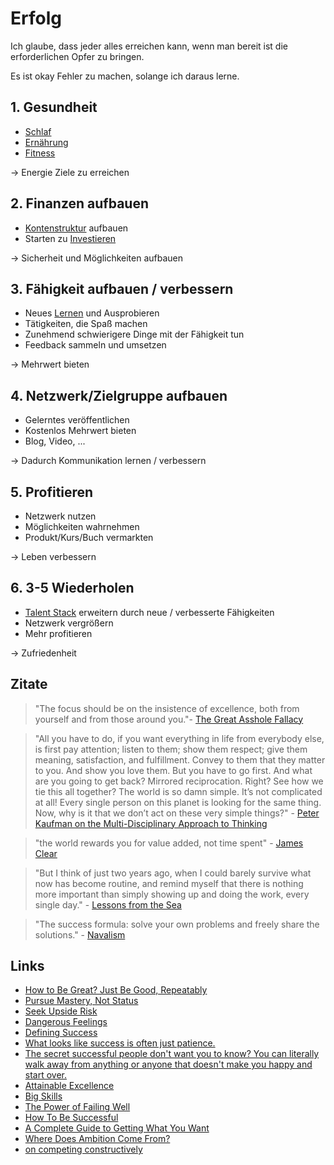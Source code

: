 # Erfolg

Ich glaube, dass jeder alles erreichen kann, wenn man bereit ist die erforderlichen Opfer zu bringen.

Es ist okay Fehler zu machen, solange ich daraus lerne.

## 1. Gesundheit

- [Schlaf](./gesundheit/schlaf.md)
- [Ernährung](./gesundheit/ernaehrung.md)
- [Fitness](./gesundheit/fitness.md)

-> Energie Ziele zu erreichen

## 2. Finanzen aufbauen

- [Kontenstruktur](./finanzen/struktur.md) aufbauen
- Starten zu [Investieren](./finanzen/finanzen.md)

-> Sicherheit und Möglichkeiten aufbauen

## 3. Fähigkeit aufbauen / verbessern

- Neues [Lernen](./lernen.md) und Ausprobieren
- Tätigkeiten, die Spaß machen
- Zunehmend schwierigere Dinge mit der Fähigkeit tun
- Feedback sammeln und umsetzen

-> Mehrwert bieten

## 4. Netzwerk/Zielgruppe aufbauen

- Gelerntes veröffentlichen
- Kostenlos Mehrwert bieten
- Blog, Video, ...

-> Dadurch Kommunikation lernen / verbessern

## 5. Profitieren

- Netzwerk nutzen
- Möglichkeiten wahrnehmen
- Produkt/Kurs/Buch vermarkten

-> Leben verbessern

## 6. 3-5 Wiederholen

- [Talent Stack](https://www.scottadamssays.com/2016/12/27/the-kristina-talent-stack/) erweitern durch neue / verbesserte Fähigkeiten
- Netzwerk vergrößern
- Mehr profitieren

-> Zufriedenheit

## Zitate

> "The focus should be on the insistence of excellence, both from yourself and from those around you."- [The Great Asshole Fallacy](https://500ish.com/the-great-asshole-fallacy-82e108a755c7)

> "All you have to do, if you want everything in life from everybody else, is first pay attention; listen to them; show them respect; give them meaning, satisfaction, and fulfillment. Convey to them that they matter to you. And show you love them. But you have to go first. And what are you going to get back? Mirrored reciprocation. Right? See how we tie this all together? The world is so damn simple. It’s not complicated at all! Every single person on this planet is looking for the same thing. Now, why is it that we don’t act on these very simple things?" - [Peter Kaufman on the Multi-Disciplinary Approach to Thinking](https://soundcloud.com/user-339685480/peter-kaufman-on-the-multi-disciplinary-approach-to-thinking)

> "the world rewards you for value added, not time spent" - [James Clear](https://jamesclear.com/)

> "But I think of just two years ago, when I could barely survive what now has become routine, and remind myself that there is nothing more important than simply showing up and doing the work, every single day." - [Lessons from the Sea](https://www.collaborativefund.com/blog/lessons-from-the-sea)

> "The success formula: solve your own problems and freely share the solutions." - [Navalism](https://twitter.com/NavalismHQ/status/1539192654264782849)

## Links

- [How to Be Great? Just Be Good, Repeatably](https://blog.stephsmith.io/how-to-be-great/)
- [Pursue Mastery, Not Status](https://moretothat.com/pursue-mastery-not-status/)
- [Seek Upside Risk](https://www.neelnanda.io/blog/33-upside-risk)
- [Dangerous Feelings](https://www.collaborativefund.com/blog/dangerous-feelings/)
- [Defining Success](https://www.collaborativefund.com/blog/defining-success/)
- [What looks like success is often just patience.](https://twitter.com/ShaneAParrish/status/1462038767569567753)
- [The secret successful people don't want you to know? You can literally walk away from anything or anyone that doesn't make you happy and start over.](https://twitter.com/elizalian/status/1463953252500729856)
- [Attainable Excellence](https://tynan.com/excellence/)
- [Big Skills](https://www.collaborativefund.com/blog/skills/)
- [The Power of Failing Well](https://www.collaborativefund.com/blog/the-power-of-failing-well/)
- [How To Be Successful](https://blog.samaltman.com/how-to-be-successful)
- [A Complete Guide to Getting What You Want](https://www.raptitude.com/2018/06/getting-what-you-want/)
- [Where Does Ambition Come From?](https://life-longlearner.com/where-does-ambition-come-from/)
- [on competing constructively](https://mindmine.substack.com/p/on-competing-constructively)
